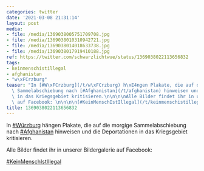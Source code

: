 ```yaml
---
categories: twitter
date: '2021-03-08 21:31:14'
layout: post
media:
- file: /media/1369038005751709708.jpg
- file: /media/1369038010310942721.jpg
- file: /media/1369038014018633738.jpg
- file: /media/1369038017919410188.jpg
ref: https://twitter.com/schwarzlichtwue/status/1369038022113656832
tags:
- keinmenschistillegal
- afghanistan
- "w\xFCrzburg"
teaser: "In [#W\xFCrzburg](/t/w\xFCrzburg) h\xE4ngen Plakate, die auf die morgige\
  \ Sammelabschiebung nach [#Afghanistan](/t/afghanistan) hinweisen und die Deportationen\
  \ in das Kriegsgebiet kritisieren.\n\n\n\nAlle Bilder findet ihr in unserer Bildergalerie\
  \ auf Facebook: \n\n\n\n[#KeinMenschIstIllegal](/t/keinmenschistillegal) "
title: 1369038022113656832
---
```

In [#Würzburg](/t/würzburg) hängen Plakate, die auf die morgige Sammelabschiebung nach [#Afghanistan](/t/afghanistan) hinweisen und die Deportationen in das Kriegsgebiet kritisieren.



Alle Bilder findet ihr in unserer Bildergalerie auf Facebook: 



[#KeinMenschIstIllegal](/t/keinmenschistillegal) 